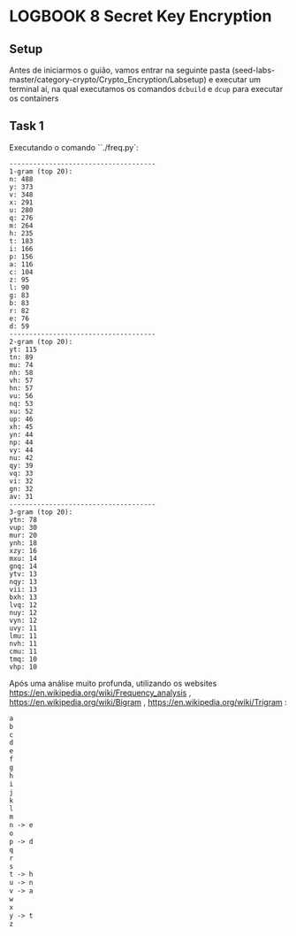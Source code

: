 # LOGBOOK 8 Secret Key Encryption

## Setup

Antes de iniciarmos o guião, vamos entrar na seguinte pasta (seed-labs-master/category-crypto/Crypto_Encryption/Labsetup) e executar um terminal aí, na qual executamos os comandos `dcbuild` e `dcup` para executar os containers

## Task 1

Executando o comando ``./freq.py`:

```
-------------------------------------
1-gram (top 20):
n: 488
y: 373
v: 348
x: 291
u: 280
q: 276
m: 264
h: 235
t: 183
i: 166
p: 156
a: 116
c: 104
z: 95
l: 90
g: 83
b: 83
r: 82
e: 76
d: 59
-------------------------------------
2-gram (top 20):
yt: 115
tn: 89
mu: 74
nh: 58
vh: 57
hn: 57
vu: 56
nq: 53
xu: 52
up: 46
xh: 45
yn: 44
np: 44
vy: 44
nu: 42
qy: 39
vq: 33
vi: 32
gn: 32
av: 31
-------------------------------------
3-gram (top 20):
ytn: 78
vup: 30
mur: 20
ynh: 18
xzy: 16
mxu: 14
gnq: 14
ytv: 13
nqy: 13
vii: 13
bxh: 13
lvq: 12
nuy: 12
vyn: 12
uvy: 11
lmu: 11
nvh: 11
cmu: 11
tmq: 10
vhp: 10
```
Após uma análise muito profunda, utilizando os websites https://en.wikipedia.org/wiki/Frequency_analysis , https://en.wikipedia.org/wiki/Bigram , https://en.wikipedia.org/wiki/Trigram :

```txt
a
b
c
d
e
f
g
h
i
j
k
l
m
n -> e
o
p -> d
q
r
s
t -> h
u -> n
v -> a
w
x
y -> t
z
```
